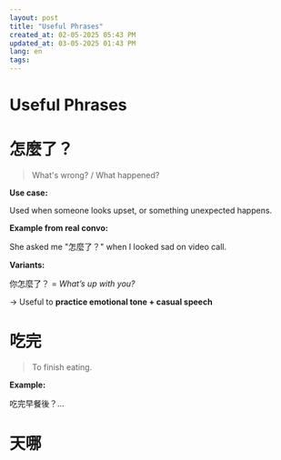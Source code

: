 ```yaml
---
layout: post
title: "Useful Phrases"
created_at: 02-05-2025 05:43 PM
updated_at: 03-05-2025 01:43 PM
lang: en
tags: 
---
```


# Useful Phrases

# 怎麼了？ 

> What's wrong? / What happened?

**Use case:**

Used when someone looks upset, or something unexpected happens.

**Example from real convo:**

She asked me "怎麼了？" when I looked sad on video call.

**Variants:**

你怎麼了？ = *What’s up with you?*

→ Useful to **practice emotional tone + casual speech**

# 吃完

> To finish eating.

**Example:**

吃完早餐後？…

# 天哪



